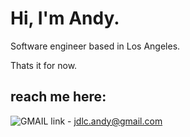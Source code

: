 # Hi, I'm Andy.
Software engineer based in Los Angeles.

Thats it for now.
## reach me here:
![GMAIL link](https://img.shields.io/badge/Gmail-D14836?style=for-the-badge&logo=gmail&logoColor=white) - jdlc.andy@gmail.com

<!---
333xAndy/333xAndy is a ✨ special ✨ repository because its `README.md` (this file) appears on your GitHub profile.
You can click the Preview link to take a look at your changes.
--->
